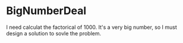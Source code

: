 # BigNumberDeal

 I need calculat the factorical of 1000.
 It's a very big number, so I must design a solution to sovle the problem.
